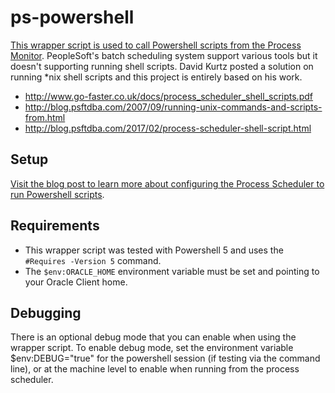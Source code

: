 # ps-powershell

[This wrapper script is used to call Powershell scripts from the Process Monitor](https://psadmin.io/2019/07/02/process-scheduler-and-powershell/). PeopleSoft's batch scheduling system support various tools but it doesn't supporting running shell scripts. David Kurtz posted a solution on running *nix shell scripts and this project is entirely based on his work.

* http://www.go-faster.co.uk/docs/process_scheduler_shell_scripts.pdf
* http://blog.psftdba.com/2007/09/running-unix-commands-and-scripts-from.html
* http://blog.psftdba.com/2017/02/process-scheduler-shell-script.html

## Setup

[Visit the blog post to learn more about configuring the Process Scheduler to run Powershell scripts](https://psadmin.io/2019/07/02/process-scheduler-and-powershell/).

## Requirements

* This wrapper script was tested with Powershell 5 and uses the `#Requires -Version 5` command.
* The `$env:ORACLE_HOME` environment variable must be set and pointing to your Oracle Client home.

## Debugging

There is an optional debug mode that you can enable when using the wrapper script. To enable debug mode, set the environment variable $env:DEBUG="true" for the powershell session (if testing via the command line), or at the machine level to enable when running from the process scheduler.
